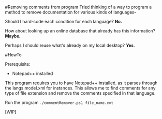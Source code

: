 #Removing comments from program
Tried thinking of a way to program a method to remove documentation for various kinds of languages-

Should I hard-code each condition for each language? **No.**

How about looking up an online database that already has this information? **Maybe.**

Perhaps I should reuse what's already on my local desktop? **Yes.**

#HowTo

Prerequisite:
* Notepad++ installed

This program requires you to have Notepad++ installed, as it parses through the langs.model.xml for instances. This allows me to find comments for any type of file extension and remove the comments specified in that language.

Run the program
`./commentRemover.ps1 file_name.ext`

[WIP]

